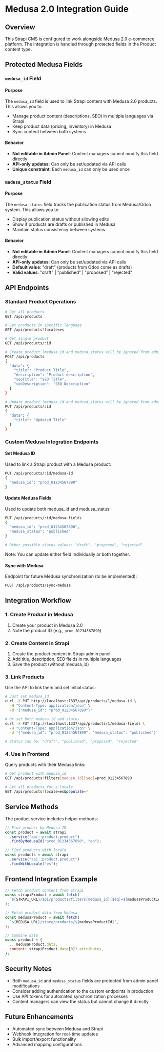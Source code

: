 # Medusa 2.0 Integration Guide

## Overview

This Strapi CMS is configured to work alongside Medusa 2.0 e-commerce platform. The integration is handled through protected fields in the Product content type.

## Protected Medusa Fields

### `medusa_id` Field

#### Purpose

The `medusa_id` field is used to link Strapi content with Medusa 2.0 products. This allows you to:

- Manage product content (descriptions, SEO) in multiple languages via Strapi
- Keep product data (pricing, inventory) in Medusa
- Sync content between both systems

#### Behavior

- **Not editable in Admin Panel**: Content managers cannot modify this field directly
- **API-only updates**: Can only be set/updated via API calls
- **Unique constraint**: Each `medusa_id` can only be used once

### `medusa_status` Field

#### Purpose

The `medusa_status` field tracks the publication status from Medusa/Odoo system. This allows you to:

- Display publication status without allowing edits
- Show if products are drafts or published in Medusa
- Maintain status consistency between systems

#### Behavior

- **Not editable in Admin Panel**: Content managers cannot modify this field directly
- **API-only updates**: Can only be set/updated via API calls
- **Default value**: "draft" (products from Odoo come as drafts)
- **Valid values**: "draft" | "published" | "proposed" | "rejected"

## API Endpoints

### Standard Product Operations

```bash
# Get all products
GET /api/products

# Get products in specific language
GET /api/products?locale=es

# Get single product
GET /api/products/:id

# Create product (medusa_id and medusa_status will be ignored from admin panel)
POST /api/products
{
  "data": {
    "title": "Product Title",
    "description": "Product description",
    "seoTitle": "SEO Title",
    "seoDescription": "SEO Description"
  }
}

# Update product (medusa_id and medusa_status will be ignored from admin panel)
PUT /api/products/:id
{
  "data": {
    "title": "Updated Title"
  }
}
```

### Custom Medusa Integration Endpoints

#### Set Medusa ID

Used to link a Strapi product with a Medusa product:

```bash
PUT /api/products/:id/medusa-id
{
  "medusa_id": "prod_01234567890"
}
```

#### Update Medusa Fields

Used to update both medusa_id and medusa_status:

```bash
PUT /api/products/:id/medusa-fields
{
  "medusa_id": "prod_01234567890",
  "medusa_status": "published"
}

# Other possible status values: "draft", "proposed", "rejected"
```

Note: You can update either field individually or both together.

#### Sync with Medusa

Endpoint for future Medusa synchronization (to be implemented):

```bash
POST /api/products/sync-medusa
```

## Integration Workflow

### 1. Create Product in Medusa

1. Create your product in Medusa 2.0
2. Note the product ID (e.g., `prod_01234567890`)

### 2. Create Content in Strapi

1. Create the product content in Strapi admin panel
2. Add title, description, SEO fields in multiple languages
3. Save the product (without medusa_id)

### 3. Link Products

Use the API to link them and set initial status:

```bash
# Just set medusa_id
curl -X PUT http://localhost:1337/api/products/1/medusa-id \
  -H "Content-Type: application/json" \
  -d '{"medusa_id": "prod_01234567890"}'

# Or set both medusa_id and status
curl -X PUT http://localhost:1337/api/products/1/medusa-fields \
  -H "Content-Type: application/json" \
  -d '{"medusa_id": "prod_01234567890", "medusa_status": "published"}'

# Status can be: "draft", "published", "proposed", "rejected"
```

### 4. Use in Frontend

Query products with their Medusa links:

```bash
# Get product with medusa_id
GET /api/products?filters[medusa_id][$eq]=prod_01234567890

# Get all products for a locale
GET /api/products?locale=es&populate=*
```

## Service Methods

The product service includes helper methods:

```javascript
// Find product by Medusa ID
const product = await strapi
  .service("api::product.product")
  .findByMedusaId("prod_01234567890", "en");

// Find products with locale
const products = await strapi
  .service("api::product.product")
  .findWithLocale("es");
```

## Frontend Integration Example

```javascript
// Fetch product content from Strapi
const strapiProduct = await fetch(
  `${STRAPI_URL}/api/products?filters[medusa_id][$eq]=${medusaProductId}&locale=${locale}`,
);

// Fetch product data from Medusa
const medusaProduct = await fetch(
  `${MEDUSA_URL}/store/products/${medusaProductId}`,
);

// Combine data
const product = {
  ...medusaProduct.data,
  content: strapiProduct.data[0]?.attributes,
};
```

## Security Notes

- Both `medusa_id` and `medusa_status` fields are protected from admin panel modifications
- Consider adding authentication to the custom endpoints in production
- Use API tokens for automated synchronization processes
- Content managers can view the status but cannot change it directly

## Future Enhancements

- Automated sync between Medusa and Strapi
- Webhook integration for real-time updates
- Bulk import/export functionality
- Advanced mapping configurations
